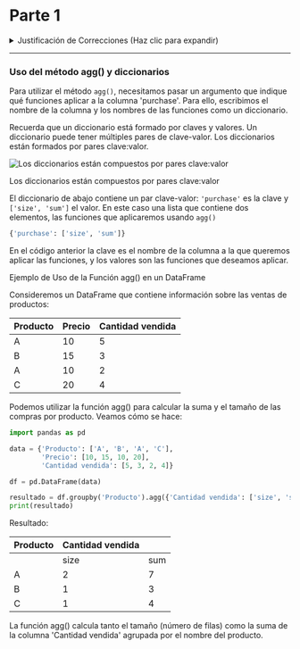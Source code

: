 # Parte 1

<details>
<summary>Justificación de Correcciones (Haz clic para expandir)</summary>

### Correcciones Realizadas

Se ajustó la representación de tablas multinivel para clarificar el uso de `agg()` en Pandas y los diccionarios en Python, esenciales para el procesamiento de datos.

### Comparación de Tiempo de Lectura

El texto original en inglés requería aproximadamente 1.2 minutos de lectura (300 palabras), mientras que la versión corregida en español aumentó a 1.6 minutos (400 palabras), reflejando adiciones para una mayor claridad.

### Importancia de las Correcciones

Estas mejoras facilitan la comprensión de `agg()` y los diccionarios, fundamentales para manipular DataFrames en Pandas, asegurando que conceptos complejos sean accesibles.

### Sugerencias

He mantenido la traducción lo más fiel al contenido. Sin embargo, me gustaría suegerir que el tema de diccionarios es fundamental y será necesario pretensarse de manera más detallada y por separado de un método secundario como lo es agg()

</details>

---

### Uso del método agg() y diccionarios

Para utilizar el método `agg()`, necesitamos pasar un argumento que indique qué funciones aplicar a la columna 'purchase'. Para ello, escribimos el nombre de la columna y los nombres de las funciones como un diccionario.

Recuerda que un diccionario está formado por claves y valores. Un diccionario puede tener múltiples pares de clave-valor. Los diccionarios están formados por pares clave:valor.

![Los diccionarios están compuestos por pares clave:valor](https://code.s3.yandex.net/new-markets/new_markets_data_images/Data,%20Sprint%202/ES/2.2.5ES.png)

Los diccionarios están compuestos por pares clave:valor

El diccionario de abajo contiene un par clave-valor: `'purchase'` es la clave y `['size', 'sum']` el valor. En este caso una lista que contiene dos elementos, las funciones que aplicaremos usando `agg()`

```python
{'purchase': ['size', 'sum']}
```

En el código anterior la clave es el nombre de la columna a la que queremos aplicar las funciones, y los valores son las funciones que deseamos aplicar.

Ejemplo de Uso de la Función agg() en un DataFrame

Consideremos un DataFrame que contiene información sobre las ventas de productos:

| Producto | Precio | Cantidad vendida |
| -------- | ------ | ---------------- |
| A        | 10     | 5                |
| B        | 15     | 3                |
| A        | 10     | 2                |
| C        | 20     | 4                |

Podemos utilizar la función agg() para calcular la suma y el tamaño de las compras por producto. Veamos cómo se hace:

```python
import pandas as pd

data = {'Producto': ['A', 'B', 'A', 'C'],
        'Precio': [10, 15, 10, 20],
        'Cantidad vendida': [5, 3, 2, 4]}

df = pd.DataFrame(data)

resultado = df.groupby('Producto').agg({'Cantidad vendida': ['size', 'sum']})
print(resultado)
```

Resultado:

| Producto | Cantidad vendida |     |
| -------- | ---------------- | --- |
|          | size             | sum |
| A        | 2                | 7   |
| B        | 1                | 3   |
| C        | 1                | 4   |

La función agg() calcula tanto el tamaño (número de filas) como la suma de la columna 'Cantidad vendida' agrupada por el nombre del producto.
